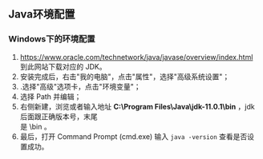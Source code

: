 ## Java环境配置

### Windows下的环境配置

1. https://www.oracle.com/technetwork/java/javase/overview/index.html 到此网站下载对应的 JDK。 
2. 安装完成后，右击"我的电脑"，点击"属性"，选择"高级系统设置"；
3. .选择"高级"选项卡，点击"环境变量"；
4. 选择 Path 并编辑；
5. 右侧新建，浏览或者输入地址 **C:\Program Files\Java\jdk-11.0.1\bin** ，jdk 后面跟正确版本号，末尾  
   是 \bin 。
6. 最后，打开 Command Prompt (cmd.exe)  输入 `java -version` 查看是否设置成功。
